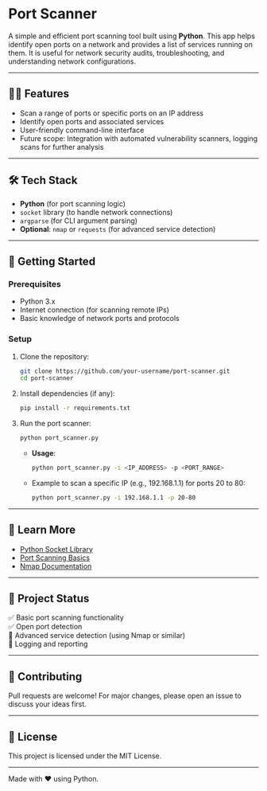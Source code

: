 # Port Scanner

A simple and efficient port scanning tool built using **Python**. This app helps identify open ports on a network and provides a list of services running on them. It is useful for network security audits, troubleshooting, and understanding network configurations.

---

## 🧑‍💻 Features
- Scan a range of ports or specific ports on an IP address
- Identify open ports and associated services
- User-friendly command-line interface
- Future scope: Integration with automated vulnerability scanners, logging scans for further analysis

---

## 🛠 Tech Stack
- **Python** (for port scanning logic)
- `socket` library (to handle network connections)
- `argparse` (for CLI argument parsing)
- **Optional**: `nmap` or `requests` (for advanced service detection)

---

## 🚀 Getting Started

### Prerequisites
- Python 3.x
- Internet connection (for scanning remote IPs)
- Basic knowledge of network ports and protocols

### Setup
1. Clone the repository:
    ```bash
    git clone https://github.com/your-username/port-scanner.git
    cd port-scanner
    ```

2. Install dependencies (if any):
    ```bash
    pip install -r requirements.txt
    ```

3. Run the port scanner:
    ```bash
    python port_scanner.py
    ```

    - **Usage**:
      ```bash
      python port_scanner.py -i <IP_ADDRESS> -p <PORT_RANGE>
      ```

    - Example to scan a specific IP (e.g., 192.168.1.1) for ports 20 to 80:
      ```bash
      python port_scanner.py -i 192.168.1.1 -p 20-80
      ```

---

## 📖 Learn More
- [Python Socket Library](https://docs.python.org/3/library/socket.html)
- [Port Scanning Basics](https://www.rapid7.com/fundamentals/port-scanning/)
- [Nmap Documentation](https://nmap.org/book/)

---

## 📌 Project Status
✅ Basic port scanning functionality  
✅ Open port detection  
🚧 Advanced service detection (using Nmap or similar)  
🚧 Logging and reporting

---

## 🤝 Contributing
Pull requests are welcome! For major changes, please open an issue to discuss your ideas first.

---

## 📄 License
This project is licensed under the MIT License.

---

Made with ❤️ using Python.
